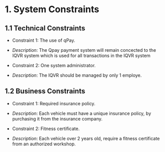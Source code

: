 # 1. System Constraints
## 1.1 Technical Constraints
- Constraint 1: The use of qPay.
- _Description_: The Qpay payment system will remain concected to the IQVR system which is used for all transactions in the IQVR system

- Constraint 2: One system administrator.
- _Description_: The IQVR should be managed by only 1 employe.

## 1.2 Business Constraints
- Constraint 1: Required insurance policy.
- _Description_: Each vehicle must have a unique insurance policy, by purchasing it from the insurance company.

- Constraint 2: Fitness certificate.
- _Description_: Each vehicle over 2 years old, require a fitness certificate from an authorized workshop.